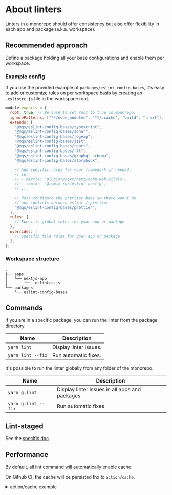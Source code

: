 # About linters

Linters in a monorepo should offer consistency but also offer flexibility in each app and package (a.k.a. workspace).

## Recommended approach

Define a package holding all your base configurations and enable them per workspace.

### Example config

If you use the provided example of `packages/eslint-config-bases`, it's easy to add or
customize rules on per workspace basis by creating an `.eslintrc.js` file in the workspace root.

```javascript
module.exports = {
  root: true, // Be sure to set root to true in monorepo.
  ignorePatterns: ["**/node_modules", "**/.cache", "build", ".next"],
  extends: [
    "@mqs/eslint-config-bases/typescript",
    "@mqs/eslint-config-bases/sonar",
    "@mqs/eslint-config-bases/regexp",
    "@mqs/eslint-config-bases/jest",
    "@mqs/eslint-config-bases/react",
    "@mqs/eslint-config-bases/rtl",
    "@mqs/eslint-config-bases/graphql-schema",
    "@mqs/eslint-config-bases/storybook",

    // Add specific rules for your framework if needed.
    // ie:
    // - nextjs: 'plugin:@next/next/core-web-vitals',
    // - remix:  '@remix-run/eslint-config',
    // ...

    // Post configure the prettier base so there won't be
    // any conficts between eslint / prettier
    "@mqs/eslint-config-bases/prettier",
  ],
  rules: {
    // Specific global rules for your app or package
  },
  overrides: [
    // Specific file rules for your app or package
  ],
};
```

### Workspace structure

```
.
├── apps
│   └── nextjs-app
│       └── .eslintrc.js
└── packages
    └── eslint-config-bases
```

## Commands

If you are in a specific package, you can run the linter from the package directory.

| Name              | Description            |
| ----------------- | ---------------------- |
| `yarn lint`       | Display linter issues. |
| `yarn lint --fix` | Run automatic fixes.   |

It's possible to run the linter globally from any folder of the monorepo.

| Name                | Description                                    |
| ------------------- | ---------------------------------------------- |
| `yarn g:lint`       | Display linter issues in all apps and packages |
| `yarn g:lint --fix` | Run automatic fixes                            |

## Lint-staged

See the [specific doc](./about-lint-staged.md).

## Performance

By default, all lint command will automatically enable cache.

On Github CI, the cache will be persisted thx to `action/cache`.

<details>
  <summary>action/cache example</summary>

```yaml
- name: Restore packages cache
  uses: actions/cache@v2
  with:
    path: |
      ${{ github.workspace }}/.cache
      ${{ github.workspace }}/**/tsconfig.tsbuildinfo
      ${{ github.workspace }}/**/.eslintcache

    key: ${{ runner.os }}-packages-cache-${{ hashFiles('**/yarn.lock') }}-${{ hashFiles('packages/**.[jt]sx?', 'packages/**.json') }}
    restore-keys: |
      ${{ runner.os }}-packages-cache-${{ hashFiles('**/yarn.lock') }}-
```

</details>
